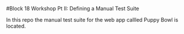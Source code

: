 #Block 18 Workshop Pt II: Defining a Manual Test Suite

In this repo the manual test suite for the web app callled Puppy Bowl is located.